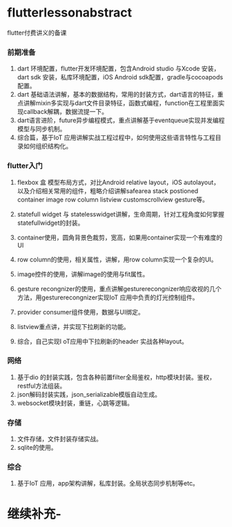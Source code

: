 # flutterlessonabstract
flutter付费讲义的备课

###   前期准备

1. dart 环境配置，flutter开发环境配置，包含Android studio 与Xcode 安装，dart sdk 安装，私库环境配置，iOS Android sdk配置，gradle与cocoapods配置。
2. dart 基础语法讲解，基本的数据结构，常用的封装方式，dart语言的特征，重点讲解mixin多实现与dart文件目录特征，函数式编程，function在工程里面实现callback解耦，数据流提一下。
3. dart语言进阶，future异步编程模式，重点讲解基于eventqueue实现并发编程模型与同步机制。
4. 综合篇，基于IoT 应用讲解实战工程过程中，如何使用这些语言特性与工程目录如何组织结构化。



###    flutter入门

1.  flexbox 盒 模型布局方式，对比Android relative layout，iOS autolayout，以及介绍相关常用的组件，粗略介绍讲解safearea stack postioned container image  row column  listview customscrollview gesture等。

2. statefull widget 与 statelesswidget讲解，生命周期，针对工程角度如何掌握statefullwidget的封装。

3. container使用，圆角背景色裁剪，宽高，如果用container实现一个有难度的UI

4. row column的使用，相关属性，讲解，用row column实现一个复杂的UI。

5. image控件的使用，讲解image的使用与fit属性。

6. gesture recongnizer的使用，重点讲解gesturerecongnizer响应收视的几个方法，用gesturerecongnizer实现IoT 应用中负责的灯光控制组件。

7. provider consumer组件使用，数据与UI绑定。

8. listview重点讲，并实现下拉刷新的功能。

9. 综合，自己实现I oT应用中下拉刷新的header 实战各种layout。

   

### 网络

1. 基于dio 的封装实践，包含各种前置filter全局鉴权，http模块封装。鉴权，restful方法组装。
2. json解码封装实践，json_serializable模版自动生成。
3. websocket模块封装，重链，心跳等逻辑。

### 存储

1. 文件存储，文件封装存储实战。
2. sqlite的使用。

### 综合

1. 基于IoT 应用，app架构讲解，私库封装。全局状态同步机制等etc。



# 继续补充-











